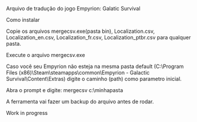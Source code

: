 Arquivo de tradução do jogo Empyrion: Galatic Survival

Como instalar

Copie os arquivos mergecsv.exe(pasta bin), Localization.csv, Localization_en.csv, Localization_fr.csv, Localization_ptbr.csv para qualquer pasta.

Execute o arquivo mergecsv.exe

Caso você seu Empyrion não esteja na mesma pasta default (C:\Program Files (x86)\Steam\steamapps\common\Empyrion - Galactic Survival\Content\Extras) digite o caminho (path) como parametro inicial.

Abra o prompt e digite: mergecsv c:\minhapasta

A ferramenta vai fazer um backup do arquivo antes de rodar.

Work in progress
